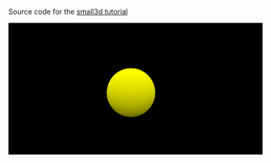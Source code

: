 Source code for the [small3d tutorial](https://www.gamedev.net/tutorials/programming/engines-and-middleware/small3d-tutorial-r5655/)

![screenshot](screenshot.png)
